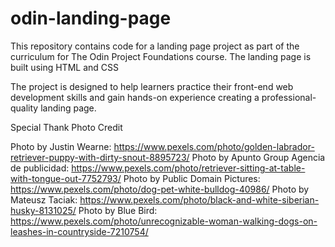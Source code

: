# odin-landing-page

This repository contains code for a landing page project as part of the curriculum for The Odin Project Foundations course. The landing page is built using HTML and CSS

The project is designed to help learners practice their front-end web development skills and gain hands-on experience creating a professional-quality landing page.

Special Thank Photo Credit

Photo by Justin Wearne: https://www.pexels.com/photo/golden-labrador-retriever-puppy-with-dirty-snout-8895723/
Photo by Apunto Group Agencia de publicidad: https://www.pexels.com/photo/retriever-sitting-at-table-with-tongue-out-7752793/
Photo by Public Domain Pictures: https://www.pexels.com/photo/dog-pet-white-bulldog-40986/
Photo by Mateusz Taciak: https://www.pexels.com/photo/black-and-white-siberian-husky-8131025/
Photo by Blue Bird: https://www.pexels.com/photo/unrecognizable-woman-walking-dogs-on-leashes-in-countryside-7210754/
